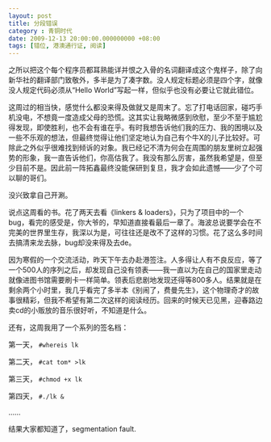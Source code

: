 ```yaml
---
layout: post 
title: 分段错误
category : 青铜时代
date: 2009-12-13 20:00:00.000000000 +08:00
tags: [错位, 港澳通行证, 阅读]
---
```



之所以把这个每个程序员都耳熟能详并恨之入骨的名词翻译成这个鬼样子，除了向新华社的翻译部门致敬外，多半是为了凑字数。没人规定标题必须是四个字，就像没人规定代码必须从“Hello
World”写起一样，但似乎也没有必要让它就此错位。

这周过的相当快，感觉什么都没来得及做就又是周末了。忘了打电话回家，碰巧手机没电，不想竟一度造成父母的恐慌。这其实让我略微感到欣慰，至少不至于尴尬得发现，即使胜利，也不会有谁在乎。有时我想告诉他们我的压力、我的困境以及一些不乐观的想法，但最终觉得让他们坚定地认为自己有个牛X的儿子比较好。可除此之外似乎很难找到倾诉的对象。我已经记不清为何会在周围的朋友里树立起强势的形象，我一直告诉他们，你高估我了。我没有那么厉害，虽然我希望是，但至少目前不是。因此前一阵拓鑫最终没能保研到复旦，我才会如此遗憾——少了个可以聊的哥们。

没兴致拿自己开涮。

说点这周看的书。花了两天去看《linkers &
loaders》，只为了项目中的一个bug，看完的感受是，你大爷的，早知道直接看最后一章了。海波总说要学会在不完美的世界里生存，我深以为是，可往往还是改不了这样的习惯。花了这么多时间去搞清来龙去脉，bug却没来得及去de。

因为寒假的一个交流活动，昨天下午去办赴港签注。人多得让人有不良反应，等了一个500人的序列之后，却发现自己没有领表——我一直以为在自己的国家里走动就像进图书馆需要刷卡一样简单。领表后悲剧地发现还得等800多人。结果就是在剩余两个小时里，我几乎看完了多半本《别闹了，费曼先生》，这个物理奇才的故事很精彩，但我不希望有第二次这样的阅读经历。回来的时候天已见黑，迎春路边卖cd的小贩放的音乐很好听，不知道是什么。

还有，这周我用了一个系列的签名档：

第一天， `#whereis lk`

第二天， `#cat tom* >lk`

第三天， `#chmod +x lk`

第四天， `#./lk &`

……

结果大家都知道了，segmentation fault.


